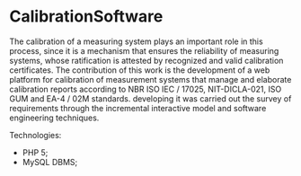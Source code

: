 # CalibrationSoftware

The calibration of a measuring system plays an important role in this process, since it is a mechanism that ensures the reliability of measuring systems, whose ratification is attested by recognized and valid calibration certificates. The contribution of this work is the development of a web platform for calibration of measurement systems that manage and elaborate calibration reports according to NBR ISO IEC / 17025, NIT-DICLA-021, ISO GUM and EA-4 / 02M standards. developing it was carried out the survey of requirements through the incremental interactive model and software engineering techniques.

Technologies:
- PHP 5;
- MySQL DBMS;
